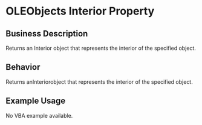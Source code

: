 # OLEObjects Interior Property

## Business Description
Returns an Interior object that represents the interior of the specified object.

## Behavior
Returns anInteriorobject that represents the interior of the specified object.

## Example Usage
No VBA example available.